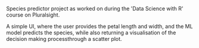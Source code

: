 Species predictor project as worked on during the 'Data Science with R' course on Pluralsight. 

A simple UI, where the user provides the petal length and width, and the ML model predicts the species, 
while also returning a visualisation of the decision making processthrough a scatter plot.
